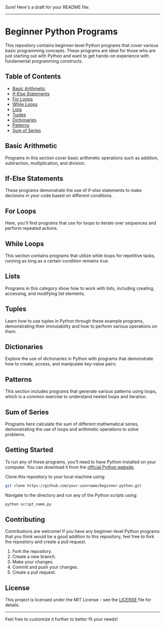Sure! Here's a draft for your README file:

---

# Beginner Python Programs

This repository contains beginner-level Python programs that cover various basic programming concepts. These programs are ideal for those who are just starting out with Python and want to get hands-on experience with fundamental programming constructs.

## Table of Contents

- [Basic Arithmetic](#basic-arithmetic)
- [If-Else Statements](#if-else-statements)
- [For Loops](#for-loops)
- [While Loops](#while-loops)
- [Lists](#lists)
- [Tuples](#tuples)
- [Dictionaries](#dictionaries)
- [Patterns](#patterns)
- [Sum of Series](#sum-of-series)

## Basic Arithmetic

Programs in this section cover basic arithmetic operations such as addition, subtraction, multiplication, and division.

## If-Else Statements

These programs demonstrate the use of if-else statements to make decisions in your code based on different conditions.

## For Loops

Here, you'll find programs that use for loops to iterate over sequences and perform repeated actions.

## While Loops

This section contains programs that utilize while loops for repetitive tasks, running as long as a certain condition remains true.

## Lists

Programs in this category show how to work with lists, including creating, accessing, and modifying list elements.

## Tuples

Learn how to use tuples in Python through these example programs, demonstrating their immutability and how to perform various operations on them.

## Dictionaries

Explore the use of dictionaries in Python with programs that demonstrate how to create, access, and manipulate key-value pairs.

## Patterns

This section includes programs that generate various patterns using loops, which is a common exercise to understand nested loops and iteration.

## Sum of Series

Programs here calculate the sum of different mathematical series, demonstrating the use of loops and arithmetic operations to solve problems.

## Getting Started

To run any of these programs, you'll need to have Python installed on your computer. You can download it from the [official Python website](https://www.python.org/).

Clone this repository to your local machine using:

```bash
git clone https://github.com/your-username/beginner-python.git
```

Navigate to the directory and run any of the Python scripts using:

```bash
python script_name.py
```

## Contributing

Contributions are welcome! If you have any beginner-level Python programs that you think would be a good addition to this repository, feel free to fork the repository and create a pull request.

1. Fork the repository.
2. Create a new branch.
3. Make your changes.
4. Commit and push your changes.
5. Create a pull request.

## License

This project is licensed under the MIT License - see the [LICENSE](LICENSE) file for details.

---

Feel free to customize it further to better fit your needs!
